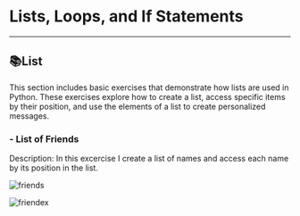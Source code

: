 # Lists, Loops, and If Statements
---
<h2>📚List</h2>
This section includes basic exercises that demonstrate how lists are used in Python. These exercises explore how to create a list, access specific items by their position, and use the elements of a list to create personalized messages. 
<h3>- List of Friends</h3>
Description: In this excercise I create a list of names and access each name by its position in the list.

![friends](https://github.com/user-attachments/assets/844426d6-bcc7-451e-b958-54236d5c41d8)

![friendex](https://github.com/user-attachments/assets/f01d11bc-24ab-4e70-95e1-37ed16cd25f5)
